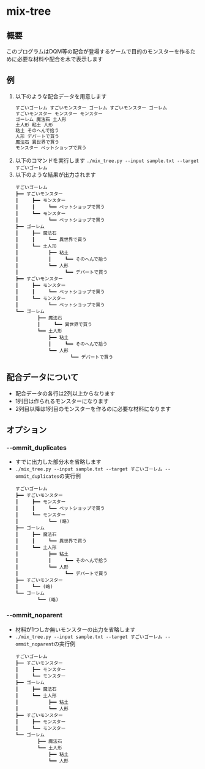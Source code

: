 # mix-tree

## 概要
このプログラムはDQM等の配合が登場するゲームで目的のモンスターを作るために必要な材料や配合を木で表示します

## 例
1. 以下のような配合データを用意します
    ``` sample.txt
    すごいゴーレム すごいモンスター ゴーレム すごいモンスター ゴーレム
    すごいモンスター モンスター モンスター
    ゴーレム 魔法石 土人形
    土人形 粘土 人形
    粘土 そのへんで拾う
    人形 デパートで買う
    魔法石 異世界で買う
    モンスター ペットショップで買う
    ```
1. 以下のコマンドを実行します
    `./mix_tree.py --input sample.txt --target すごいゴーレム`
1. 以下のような結果が出力されます
    ``` output
    すごいゴーレム
    ┣━━ すごいモンスター
    ┃     ┣━━ モンスター
    ┃     ┃     ┗━━ ペットショップで買う
    ┃     ┗━━ モンスター
    ┃           ┗━━ ペットショップで買う
    ┣━━ ゴーレム
    ┃     ┣━━ 魔法石
    ┃     ┃     ┗━━ 異世界で買う
    ┃     ┗━━ 土人形
    ┃           ┣━━ 粘土
    ┃           ┃     ┗━━ そのへんで拾う
    ┃           ┗━━ 人形
    ┃                 ┗━━ デパートで買う
    ┣━━ すごいモンスター
    ┃     ┣━━ モンスター
    ┃     ┃     ┗━━ ペットショップで買う
    ┃     ┗━━ モンスター
    ┃           ┗━━ ペットショップで買う
    ┗━━ ゴーレム
            ┣━━ 魔法石
            ┃     ┗━━ 異世界で買う
            ┗━━ 土人形
                ┣━━ 粘土
                ┃     ┗━━ そのへんで拾う
                ┗━━ 人形
                        ┗━━ デパートで買う
    ```

## 配合データについて
- 配合データの各行は2列以上からなります
- 1列目は作られるモンスターになります
- 2列目以降は1列目のモンスターを作るのに必要な材料になります

## オプション
### --ommit_duplicates
- すでに出力した部分木を省略します
- `./mix_tree.py --input sample.txt --target すごいゴーレム --ommit_duplicates`の実行例
    ```
    すごいゴーレム
    ┣━━ すごいモンスター
    ┃     ┣━━ モンスター
    ┃     ┃     ┗━━ ペットショップで買う
    ┃     ┗━━ モンスター
    ┃           ┗━━ (略)
    ┣━━ ゴーレム
    ┃     ┣━━ 魔法石
    ┃     ┃     ┗━━ 異世界で買う
    ┃     ┗━━ 土人形
    ┃           ┣━━ 粘土
    ┃           ┃     ┗━━ そのへんで拾う
    ┃           ┗━━ 人形
    ┃                 ┗━━ デパートで買う
    ┣━━ すごいモンスター
    ┃     ┗━━ (略)
    ┗━━ ゴーレム
            ┗━━ (略)
    ```


### --ommit_noparent
- 材料が1つしか無いモンスターの出力を省略します
- `./mix_tree.py --input sample.txt --target すごいゴーレム --ommit_noparent`の実行例
    ```
    すごいゴーレム
    ┣━━ すごいモンスター
    ┃     ┣━━ モンスター
    ┃     ┗━━ モンスター
    ┣━━ ゴーレム
    ┃     ┣━━ 魔法石
    ┃     ┗━━ 土人形
    ┃           ┣━━ 粘土
    ┃           ┗━━ 人形
    ┣━━ すごいモンスター
    ┃     ┣━━ モンスター
    ┃     ┗━━ モンスター
    ┗━━ ゴーレム
            ┣━━ 魔法石
            ┗━━ 土人形
                ┣━━ 粘土
                ┗━━ 人形
    ```
